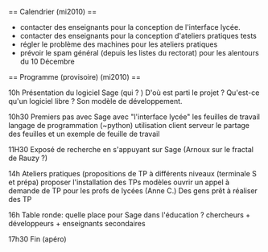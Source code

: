 == Calendrier (mi2010) ==

   * contacter des enseignants pour la conception de l'interface lycée.
   * contacter des enseignants pour la conception d'ateliers pratiques tests
   * régler le problème des machines pour les ateliers pratiques
   * prévoir le spam général (depuis les listes du rectorat) pour les alentours du 10 Décembre

== Programme (provisoire) (mi2010) ==

10h Présentation du logiciel Sage (qui ? )
D'où est parti le projet ? Qu'est-ce qu'un logiciel libre ?
Son modèle de développement.

10h30 Premiers pas avec Sage avec "l'interface lycée"
les feuilles de travail
langage de programmation (~python)
utilisation client serveur
le partage des feuilles
et un exemple de feuille de travail

11H30 Exposé de recherche en s'appuyant sur Sage (Arnoux sur le fractal de Rauzy ?)

14h Ateliers pratiques (propositions de TP à différents niveaux (terminale S et prépa)
proposer l'installation
des TPs modèles
ouvrir un appel à demande de TP pour les profs de lycées (Anne C.)
Des gens prêt à réaliser des TP


16h Table ronde: quelle place pour Sage dans l'éducation ?
chercheurs + développeurs + enseignants secondaires


17h30 Fin (apéro)
